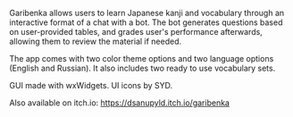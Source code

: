 Garibenka allows users to learn Japanese kanji and vocabulary through an interactive format of a chat with a bot. 
The bot generates questions based on user-provided tables, and grades user's performance afterwards, 
allowing them to review the material if needed.

The app comes with two color theme options and two language options (English and Russian). 
It also includes two ready to use vocabulary sets.

GUI made with wxWidgets. UI icons by SYD.

Also available on itch.io: https://dsanupyld.itch.io/garibenka
